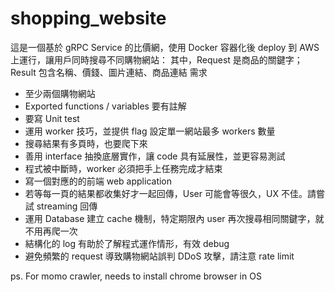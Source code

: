 # shopping_website

這是一個基於 gRPC Service 的比價網，使用 Docker 容器化後 deploy 到 AWS 上運行，讓用戶同時搜尋不同購物網站：
其中，Request 是商品的關鍵字；Result 包含名稱、價錢、圖片連結、商品連結
需求
* 至少兩個購物網站
* Exported functions / variables 要有註解
* 要寫 Unit test
* 運用 worker 技巧，並提供 flag 設定單一網站最多 workers 數量
* 搜尋結果有多頁時，也要爬下來
* 善用 interface 抽換底層實作，讓 code 具有延展性，並更容易測試
* 程式被中斷時，worker 必須把手上任務完成才結束
* 寫一個對應的的前端 web application
* 若等每一頁的結果都收集好才一起回傳，User 可能會等很久，UX 不佳。請嘗試 streaming 回傳
* 運用 Database 建立 cache 機制，特定期限內 user 再次搜尋相同關鍵字，就不用再爬一次
* 結構化的 log 有助於了解程式運作情形，有效 debug
* 避免頻繁的 request 導致購物網站誤判 DDoS 攻擊，請注意 rate limit

ps. For momo crawler, needs to install chrome browser in OS

